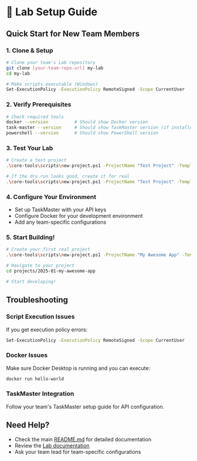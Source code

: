 # 🧪 Lab Setup Guide

## Quick Start for New Team Members

### 1. Clone & Setup
```bash
# Clone your team's Lab repository
git clone [your-team-repo-url] my-lab
cd my-lab

# Make scripts executable (Windows)
Set-ExecutionPolicy -ExecutionPolicy RemoteSigned -Scope CurrentUser
```

### 2. Verify Prerequisites
```bash
# Check required tools
docker --version          # Should show Docker version
task-master --version     # Should show TaskMaster version (if installed)
powershell --version      # Should show PowerShell version
```

### 3. Test Your Lab
```bash
# Create a test project
.\core-tools\scripts\new-project.ps1 -ProjectName "Test Project" -Template node -DryRun

# If the dry run looks good, create it for real
.\core-tools\scripts\new-project.ps1 -ProjectName "Test Project" -Template node
```

### 4. Configure Your Environment
- Set up TaskMaster with your API keys
- Configure Docker for your development environment
- Add any team-specific configurations

### 5. Start Building!
```bash
# Create your first real project
.\core-tools\scripts\new-project.ps1 -ProjectName "My Awesome App" -Template node

# Navigate to your project
cd projects/2025-01-my-awesome-app

# Start developing!
```

## Troubleshooting

### Script Execution Issues
If you get execution policy errors:
```bash
Set-ExecutionPolicy -ExecutionPolicy RemoteSigned -Scope CurrentUser
```

### Docker Issues
Make sure Docker Desktop is running and you can execute:
```bash
docker run hello-world
```

### TaskMaster Integration
Follow your team's TaskMaster setup guide for API configuration.

## Need Help?
- Check the main [README.md](README.md) for detailed documentation
- Review the [Lab documentation](docs-hub/THE_LAB_README.md)
- Ask your team lead for team-specific configurations 